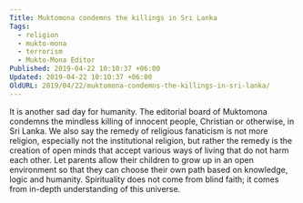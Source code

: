 ```yaml
---
Title: Muktomona condemns the killings in Sri Lanka
Tags:
  - religion
  - mukto-mona
  - terrorism
  - Mukto-Mona Editor
Published: 2019-04-22 10:10:37 +06:00
Updated: 2019-04-22 10:10:37 +06:00
OldURL: 2019/04/22/muktomona-condemns-the-killings-in-sri-lanka/
---
```


It is another sad day for humanity. The editorial board of Muktomona condemns the mindless killing of innocent people, Christian or otherwise, in Sri Lanka. We also say the remedy of religious fanaticism is not more religion, especially not the institutional religion, but rather the remedy is the creation of open minds that accept various ways of living that do not harm each other. Let parents allow their children to grow up in an open environment so that they can choose their own path based on knowledge, logic and humanity. Spirituality does not come from blind faith; it comes from in-depth understanding of this universe.
